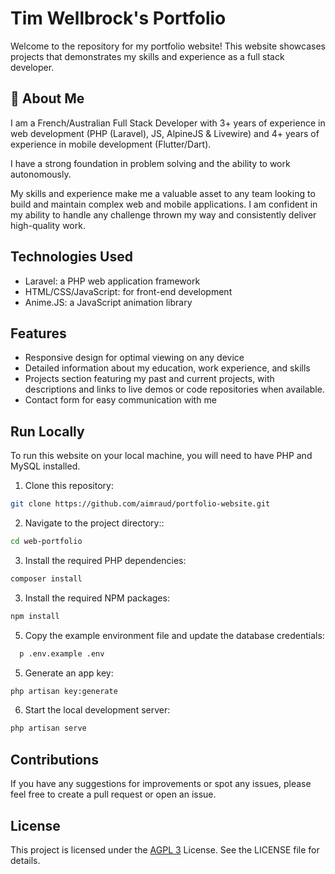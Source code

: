 
# Tim Wellbrock's Portfolio

Welcome to the repository for my portfolio website! 
This website showcases projects that demonstrates my skills and experience as a full stack developer.



## 🚀 About Me
I am a French/Australian Full Stack Developer with 3+ years of experience in web development (PHP (Laravel), JS, AlpineJS & Livewire) and 4+ years of experience in mobile development (Flutter/Dart).

I have a strong foundation in problem solving and the ability to work autonomously. 

My skills and experience make me a valuable asset to any team looking to build and maintain complex web and mobile applications. I am confident in my ability to handle any challenge thrown my way and consistently deliver high-quality work.
## Technologies Used
- Laravel: a PHP web application framework
- HTML/CSS/JavaScript: for front-end development
- Anime.JS: a JavaScript animation library
## Features

- Responsive design for optimal viewing on any device
- Detailed information about my education, work experience, and skills
- Projects section featuring my past and current projects, with descriptions and links to live demos or code repositories when available.
- Contact form for easy communication with me


## Run Locally

To run this website on your local machine, you will need to have PHP and MySQL installed.

1. Clone this repository: 
```bash
git clone https://github.com/aimraud/portfolio-website.git
```

2. Navigate to the project directory:: 
```bash
cd web-portfolio
```

3. Install the required PHP dependencies: 
```bash
composer install
```

3. Install the required NPM packages: 
```bash
npm install
```

5. Copy the example environment file and update the database credentials:
```bash
  p .env.example .env
```

5. Generate an app key:
```bash
php artisan key:generate
```

6. Start the local development server:
```bash
php artisan serve
```

## Contributions

If you have any suggestions for improvements or spot any issues, please feel free to create a pull request or open an issue.


## License
This project is licensed under the [AGPL 3](https://www.gnu.org/licenses/agpl-3.0.en.html) License. See the LICENSE file for details.



